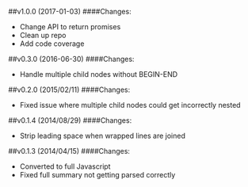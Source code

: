 ##v1.0.0 (2017-01-03)
####Changes:
- Change API to return promises
- Clean up repo
- Add code coverage

##v0.3.0 (2016-06-30)
####Changes:
- Handle multiple child nodes without BEGIN-END


##v0.2.0 (2015/02/11)
####Changes:
- Fixed issue where multiple child nodes could get incorrectly nested


##v0.1.4 (2014/08/29)
####Changes:
- Strip leading space when wrapped lines are joined


##v0.1.3 (2014/04/15)
####Changes:
- Converted to full Javascript
- Fixed full summary not getting parsed correctly
